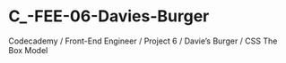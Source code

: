 # C_-FEE-06-Davies-Burger
Codecademy / Front-End Engineer / Project 6 / Davie’s Burger / CSS The Box Model

